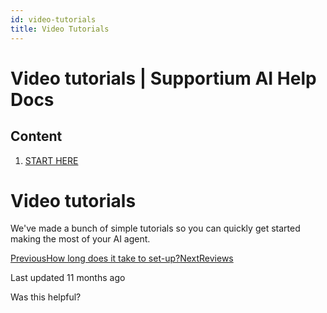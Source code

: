 ```yaml
---
id: video-tutorials
title: Video Tutorials
---
```



# Video tutorials | Supportium AI Help Docs

## Content

  1. [START HERE](/start-here)

# Video tutorials

We've made a bunch of simple tutorials so you can quickly get started making the most of your AI agent.

[PreviousHow long does it take to set-up?](/start-here/how-long-does-it-take-to-set-up)[NextReviews](/start-here/reviews)

Last updated 11 months ago

Was this helpful?
